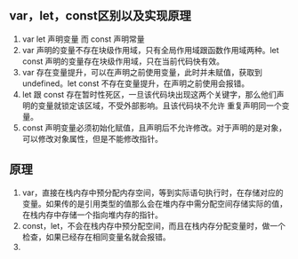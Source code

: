 ## var，let，const区别以及实现原理

1. var let 声明变量 而 const 声明常量
2. var 声明的变量不存在块级作用域，只有全局作用域跟函数作用域两种。let const 声明的变量存在块级作用域，只在当前代码快有效。
3. var 存在变量提升，可以在声明之前使用变量，此时并未赋值，获取到undefined。let const 不存在变量提升，在声明之前使用会报错。
4. let 跟 const 存在暂时性死区，一旦该代码块出现这两个关键字，那么他们声明的变量就锁定该区域，不受外部影响。且该代码块不允许
重复声明同一个变量。
5. const 声明变量必须初始化赋值，且声明后不允许修改。对于声明的是对象，可以修改对象属性，但是不能修改指针。

## 原理
1. var，直接在栈内存中预分配内存空间，等到实际语句执行时，在存储对应的变量。如果传的是引用类型的值那么会在堆内存中需分配空间存储实际的值，在栈内存中存储一个指向堆内存的指针。
2. const，let，不会在栈内存中预分配空间，而且在栈内存分配变量时，做一个检查，如果已经存在相同变量名就会报错。
3. 